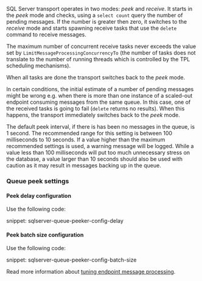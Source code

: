 SQL Server transport operates in two modes: *peek* and *receive*. It starts in the *peek* mode and checks, using a `select count` query the number of pending messages. If the number is greater then zero, it switches to the *receive* mode and starts spawning receive tasks that use the `delete` command to receive messages.

The maximum number of concurrent receive tasks never exceeds the value set by `LimitMessageProcessingConcurrencyTo` (the number of tasks does not translate to the number of running threads which is controlled by the TPL scheduling mechanisms).

When all tasks are done the transport switches back to the *peek* mode. 

In certain conditions, the initial estimate of a number of pending messages might be wrong e.g. when there is more than one instance of a scaled-out endpoint consuming messages from the same queue. In this case, one of the received tasks is going to fail (`delete` returns no results). When this happens, the transport immediately switches back to the *peek* mode.

The default peek interval, if there is has been no messages in the queue, is 1 second. The recommended range for this setting is between 100 milliseconds to 10 seconds. If a value higher than the maximum recommended settings is used, a warning message will be logged. While a value less than 100 milliseconds will put too much unnecessary stress on the database, a value larger than 10 seconds should also be used with caution as it may result in messages backing up in the queue. 

### Queue peek settings

#### Peek delay configuration

Use the following code:

snippet: sqlserver-queue-peeker-config-delay

#### Peek batch size configuration

Use the following code:

snippet: sqlserver-queue-peeker-config-batch-size

Read more information about [tuning endpoint message processing](/nservicebus/operations/tuning.md).
